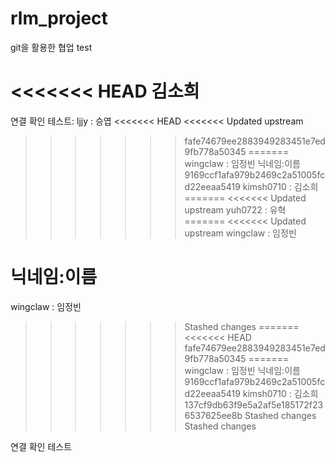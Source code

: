 # rlm_project
git을 활용한 협업 test

<<<<<<< HEAD
김소희
=======
연결 확인 테스트:
ljjy : 승엽
<<<<<<< HEAD
<<<<<<< Updated upstream
>>>>>>> fafe74679ee2883949283451e7ed9fb778a50345
=======
wingclaw : 임정빈
닉네임:이름
>>>>>>> 9169ccf1afa979b2469c2a51005fcd22eeaa5419
kimsh0710 : 김소희
=======
<<<<<<< Updated upstream
yuh0722 : 유혁
=======
<<<<<<< Updated upstream
wingclaw : 임정빈


닉네임:이름
=======
wingclaw : 임정빈
>>>>>>> Stashed changes
=======
<<<<<<< HEAD
>>>>>>> fafe74679ee2883949283451e7ed9fb778a50345
=======
wingclaw : 임정빈
닉네임:이름
>>>>>>> 9169ccf1afa979b2469c2a51005fcd22eeaa5419
kimsh0710 : 김소희
>>>>>>> 137cf9db63f9e5a2af5e185172f236537625ee8b
>>>>>>> Stashed changes
>>>>>>> Stashed changes

연결 확인 테스트
